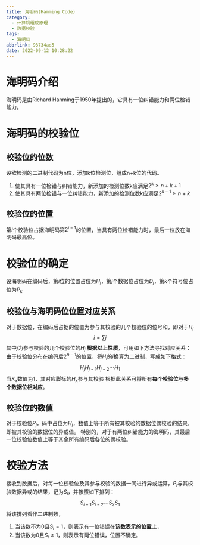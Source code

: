 ```yaml
---
title: 海明码(Hamming Code)
category:
  - 计算机组成原理
  - 数据校验
tags:
  - 海明码
abbrlink: 93734ad5
date: 2022-09-12 10:28:22
---
```

# 海明码介绍
海明码是由Richard Hanming于1950年提出的，它具有一位纠错能力和两位检错能力。
# 海明码的校验位
## 校验位的位数
设欲检测的二进制代码为n位，添加k位检测位，组成n+k位的代码。
1. 使其具有一位检错与纠错能力，新添加的检测位数k应满足$2^{k}\geq n+k+1$
2. 使其具有两位检错与一位纠错能力，新添加的检测位数k应满足$2^{k-1}\geq n+k$

## 校验位的位置
第$i$个校验位占据海明码第$2^{i-1}$的位置，当具有两位检错能力时，最后一位放在海明码最高位。
# 校验位的确定
设海明码在编码后，第$i$位的位置占位为$H_i$，第$j$个数据位占位为$D_j$，第$k$个符号位占位为$P_k$
## 校验位与海明码位位置对应关系
对于数据位，在编码后占据的位置为参与其校验的几个校验位的位号和，即对于$H_i$
$$i=\sum j$$
其中$j$为参与校验的几个校验位的$H_j$
**根据以上性质**，可用如下方法寻找对应关系：
由于校验位分布在编码后$2^{n-1}$的位置，将$H_i$的$i$换算为二进制，写成如下格式：
$$H_jH_{j-1}H_{j-2}\cdots H_1$$
当$K_x$数值为1，其对应脚标的$H_x$参与其校验
根据此关系可将所有**每个校验位与多个数据位相对应**。
## 校验位的数值
对于校验位$P_j$，码中占位为$H_i$，数值上等于所有被其校验的数据位偶校验的结果，即被其校验的数据位的异或值。
特别的，对于有两位纠错能力的海明码，其最后一位校验位数值上等于其余所有编码后各位的偶校验。
# 校验方法
接收到数据后，对每一位校验位及其参与校验的数据一同进行异或运算，$P_i$与其校验数据异或的结果，记为$S_i$，并按照如下排列：
$$S_{i-1}S_{i-2}\cdots S_2S_1$$
将该排列看作二进制数，
1. 当该数不为0且$S_i=1$，则表示有一位错误在**该数表示的位置**上，
2. 当该数为0且$S_i\ne 1$，则表示有两位错误，位置不确定。
